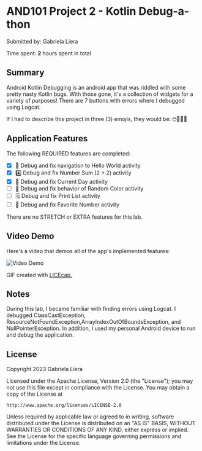 # AND101 Project 2 - Kotlin Debug-a-thon

Submitted by: Gabriela Liera

Time spent: **2** hours spent in total

## Summary

Android Kotlin Debugging is an android app that was riddled with some pretty nasty Kotlin bugs.  With those gone, it's a collection of widgets for a variety of purposes!
There are 7 buttons with errors where I debugged using Logcat. 

If I had to describe this project in three (3) emojis, they would be: 🤓🧠👩‍💻

## Application Features

The following REQUIRED features are completed:

- [x] 👋 Debug and fix navigation to Hello World activity
- [x] 4️⃣ Debug and fix Number Sum (2 + 2) activity
- [x] 📅 Debug and fix Current Day activity
- [ ] 🌈 Debug and fix behavior of Random Color activity
- [ ] 🗒️ Debug and fix Print List activity
- [ ] 💯 Debug and fix Favorite Number activity

There are no STRETCH or EXTRA features for this lab.

## Video Demo

Here's a video that demos all of the app's implemented features:

<img src='http://i.imgur.com/link/to/your/gif/file.gif' title='Video Demo' width='' alt='Video Demo' />

GIF created with <a href="https://www.cockos.com/licecap/">LICEcap.</a>


## Notes

During this lab, I became familiar with finding errors using Logcat. I debugged ClassCastException, ResourceNotFoundException,ArrayIndexOutOfBoundsException, and NullPointerException. 
In addition, I used my personal Android device to run and debug the application.

## License

Copyright 2023 Gabriela Liera

Licensed under the Apache License, Version 2.0 (the "License");
you may not use this file except in compliance with the License.
You may obtain a copy of the License at

    http://www.apache.org/licenses/LICENSE-2.0

Unless required by applicable law or agreed to in writing, software
distributed under the License is distributed on an "AS IS" BASIS,
WITHOUT WARRANTIES OR CONDITIONS OF ANY KIND, either express or implied.
See the License for the specific language governing permissions and
limitations under the License.